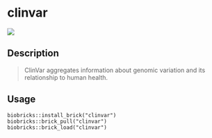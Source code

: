 # clinvar
<a href="https://github.com/biobricks-ai/clinvar/actions"><img src="https://github.com/biobricks-ai/clinvar/actions/workflows/bricktools-check.yaml/badge.svg?branch=master"/></a>

## Description
> ClinVar aggregates information about genomic variation and its relationship to human health.

## Usage
```{R}
biobricks::install_brick("clinvar")
biobricks::brick_pull("clinvar")
biobricks::brick_load("clinvar")
```
